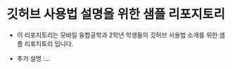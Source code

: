 # 깃허브 사용법 설명을 위한 샘플 리포지토리

- 이 리포지토리는 모바일 융합공학과 2학년 학생들의 깃허브 사용법 소개를 위한 샘플 리포지토리 입니다.

- 추가 설명 ....
